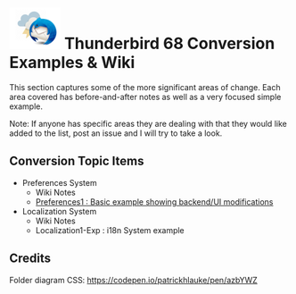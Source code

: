 # ![Thunderstorm icon] Thunderbird 68 Conversion Examples & Wiki

This section captures some of the more significant areas of change.  Each area
covered has before-and-after notes as well as a very focused simple example.

Note:  If anyone has specific areas they are dealing with  that they would like
added to the list, post an issue and I will try to take a look.

## Conversion Topic Items

- Preferences System
  - Wiki Notes
  - [Preferences1 : Basic example showing backend/UI modifications][Preferences1]
- Localization System
  - Wiki Notes
  - Localization1-Exp : i18n System example
  

## Credits

Folder diagram CSS: https://codepen.io/patrickhlauke/pen/azbYWZ


[Preferences1]:/examples/TB68conversions/Preferences1/README.md
[Thunderstorm icon]:/rep-resources/images/thunderstorm.png